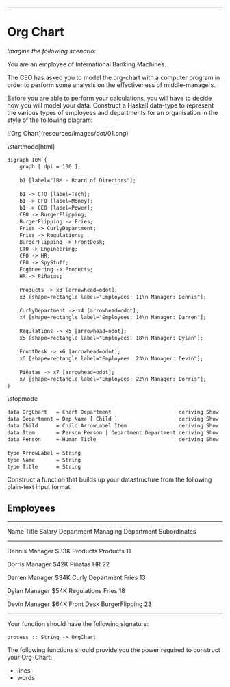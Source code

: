 
----

# Org Chart

_Imagine the following scenario:_

You are an employee of International Banking Machines.

The CEO has asked you to model the org-chart with a computer program in order
to perform some analysis on the effectiveness of middle-managers.

Before you are able to perform your calculations, you will have to decide how you
will model your data. Construct a Haskell data-type to represent the various types
of employees and departments for an organisation in the style of the following
diagram:

<div class="center nopad">![Org Chart](resources/images/dot/01.png)</div>

\startmode[html]
~~~{.hidden data-language="dot" data-output="resources/images/dot/01.png" data-filter="./resources/scripts/graph.sh"}
digraph IBM {
	graph [ dpi = 100 ];

	b1 [label="IBM - Board of Directors"];

	b1 -> CTO [label=Tech];
	b1 -> CFO [label=Money];
	b1 -> CEO [label=Power];
	CEO -> BurgerFlipping;
	BurgerFlipping -> Fries;
	Fries -> CurlyDepartment;
	Fries -> Regulations;
	BurgerFlipping -> FrontDesk;
	CTO -> Engineering;
	CFO -> HR;
	CFO -> SpyStuff;
	Engineering -> Products;
	HR -> Piñatas;

	Products -> x3 [arrowhead=odot];
	x3 [shape=rectangle label="Employees: 11\n Manager: Dennis"];

	CurlyDepartment -> x4 [arrowhead=odot];
	x4 [shape=rectangle label="Employees: 14\n Manager: Darren"];

	Regulations -> x5 [arrowhead=odot];
	x5 [shape=rectangle label="Employees: 18\n Manager: Dylan"];

	FrontDesk -> x6 [arrowhead=odot];
	x6 [shape=rectangle label="Employees: 23\n Manager: Devin"];

	Piñatas -> x7 [arrowhead=odot];
	x7 [shape=rectangle label="Employees: 22\n Manager: Dorris"];
}
~~~
\stopmode

~~~{ data-language=haskell data-filter=./resources/scripts/check.sh }
data OrgChart   = Chart Department                      deriving Show
data Department = Dep Name [ Child ]                    deriving Show
data Child      = Child ArrowLabel Item                 deriving Show
data Item       = Person Person | Department Department deriving Show
data Person     = Human Title                           deriving Show

type ArrowLabel = String
type Name       = String
type Title      = String
~~~

Construct a function that builds up your datastructure from the following
plain-text input format: 

## Employees

------  -------  ------  ----------------  -------------------  ------------
Name    Title    Salary  Department        Managing Department  Subordinates
------  -------  ------  ----------------  -------------------  ------------
Dennis  Manager  $33K    Products          Products             11

Dorris  Manager  $42K    Piñatas           HR                   22

Darren  Manager  $34K    Curly Department  Fries                13

Dylan   Manager  $54K    Regulations       Fries                18

Devin   Manager  $64K    Front Desk        BurgerFlipping       23
------  -------  ------  ----------------  -------------------  ------------

Your function should have the following signature:

~~~{ data-language=haskell .nocheck }
process :: String -> OrgChart
~~~

The following functions should provide you the power required to construct your Org-Chart:

* lines
* words
